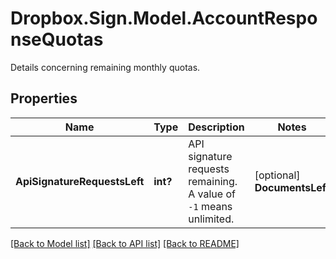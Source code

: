 # Dropbox.Sign.Model.AccountResponseQuotas
Details concerning remaining monthly quotas.

## Properties

Name | Type | Description | Notes
------------ | ------------- | ------------- | -------------
**ApiSignatureRequestsLeft** | **int?** |  API signature requests remaining. A value of `-1` means unlimited.  | [optional] **DocumentsLeft** | **int?** |  Signature requests remaining. A value of `-1` means unlimited.  | [optional] **TemplatesTotal** | **int?** |  Total API templates allowed. A value of `-1` means unlimited.  | [optional] **TemplatesLeft** | **int?** |  API templates remaining. A value of `-1` means unlimited.  | [optional] **SmsVerificationsLeft** | **int?** |  SMS verifications remaining.  | [optional] **NumFaxPagesLeft** | **int?** |  Number of fax pages left. A value of `-1` means unlimited.  | [optional] 

[[Back to Model list]](../README.md#documentation-for-models) [[Back to API list]](../README.md#documentation-for-api-endpoints) [[Back to README]](../README.md)

